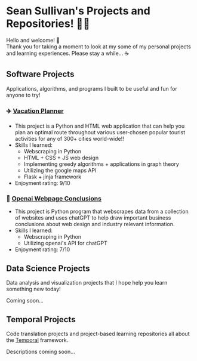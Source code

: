 # Sean Sullivan's Projects and Repositories! 👨‍🎓

Hello and welcome! 👋  
Thank you for taking a moment to look at my some of my personal projects and learning experiences. Please stay a while... ☕️


## Software Projects
Applications, algorithms, and programs I built to be useful and fun for anyone to try!

### ✈️ [Vacation Planner](https://github.com/SeanSullivan3/vacation-planner)
* This project is a Python and HTML web application that can help you plan an optimal route throughout various user-chosen popular tourist activities for any of 300+ cities world-wide!!
* Skills I learned:
  * Webscraping in Python
  * HTML + CSS + JS web design
  * Implementing greedy algorithms + applications in graph theory
  * Utilizing the google maps API
  * Flask + jinja framework
* Enjoyment rating: 9/10

### 🤖 [Openai Webpage Conclusions](https://github.com/SeanSullivan3/openai-webpage-conclusions)
* This project is Python program that webscrapes data from a collection of websites and uses chatGPT to help draw important business conclusions about web design and industry relevant information.
* Skills I learned:
  * Webscraping in Python
  * Utilizing openai's API for chatGPT
* Enjoyment rating: 7/10

## Data Science Projects
Data analysis and visualization projects that I hope help you learn something new today!

Coming soon...

## Temporal Projects
Code translation projects and project-based learning repositories all about the [Temporal](https://temporal.io/) framework. 

Descriptions coming soon...

<!--
**SeanSullivan3/SeanSullivan3** is a ✨ _special_ ✨ repository because its `README.md` (this file) appears on your GitHub profile.

Here are some ideas to get you started:

- 🔭 I’m currently working on ...
- 🌱 I’m currently learning ...
- 👯 I’m looking to collaborate on ...
- 🤔 I’m looking for help with ...
- 💬 Ask me about ...
- 📫 How to reach me: ...
- 😄 Pronouns: ...
- ⚡ Fun fact: ...
-->
